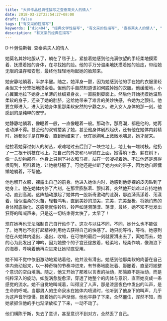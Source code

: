 ```yaml
---
title: "大师作品经典性描写之查泰萊夫人的情人"
date: 2018-03-22T22:54:27+08:00
draft: false
tags: ["有文采的性描写"]
keywords: ["dig404", "经典文学性描写", "有文采的性描写", "查泰莱夫人的情人", "经典性描写", "裸奔"]
description: "有文采的经典性描写"
---
```

D·H·勞倫斯著. 查泰萊夫人的情人

<font class="f5 dib tracked">

她莫名其妙地服从了，躺在了毯子上。紧接着她感到他充满欲望的手轻柔地摸索着、抚摸着她的身体，在寻找她的脸。他的手万分温柔地抚摸着她的脸庞，带给她无限的温存和安慰，最终他轻轻地吻起她的脸颊来。　　

<!--more-->
她安静地躺着，半梦半醒。随之，她浑身一颤，因为她感到他的手在她的衣服里轻柔但又十分笨拙地摸索着。但他的手自然知道该如何脱掉她的衣服。他缓缓地，小心翼翼地拉下她身上单薄的丝绸紧身衣，一直脱到脚面上。然后他开始抚摸她温热柔软的身子，还亲了她的肚脐，这给她带来了难言的美妙快感，令她为之颤抖。他要立即进入，进入到她身体里那柔软安然的宁静之乡。进入女人身体的那一刻，他感到的是纯粹的安宁。　

她静静地躺着，像睡着一般，一直像睡着一般。那动作，那高潮，都是他的，她再也动弹不得。甚至他的双臂搂紧了她，甚至他身体剧烈起伏，还有他在她体内射精时，她都似乎是在睡着，直到他结束了，伏在她胸乳上微微地喘息，她才醒来。

他拉着她穿过刺人的树丛，艰难地过去后到了一块空地上，地上有一堆树枝。他扔了一二根干树枝在地上，把自己的外衣和马甲铺在上面，她得躺下去，躺在树下，像一头动物那样。他身上只剩下衬衣和马裤，站在一旁凝视着她。不过他还是想得很周到，照料着她，让她躺舒服了。可他还是扯断了她内衣的带子，因为她自顾慵懒地躺着，不帮他。

他也解开衣服，裸露出自己的前身。他进入她体内时，她感到他赤裸的皮肉贴到了她身上。他在她体内停了片刻，在那里膨胀着、颤抖着。突然他开始难以自持地抽动，直到高潮。这阵抽动激起了她体内一股新奇激动的涟漪，那涟漪荡漾着、荡漾着，恰似温柔的火苗，轻若鸿毛，直到美妙的顶尖，完美，完美至极，将她灼热的身体彻底融化。这感觉就像铃铛，铃声如涟漪荡漾、荡漾，最终，她不知不觉发出狂野的叫喊声来。只是这一切结束得太快了，太早了！　　

现在她再也无法强制自己自行动作了。这次与以往不同，不同，她什么也不能做了。她再也不能打起精神利用他去获得自己的快感了。她只能等待，等待。她感到他在从她体内退出，退出，收缩，在可怕的最后一刻就要滑出去了，离她而去，她的心为此发出了呻吟，因为她整个的子宫还绽放着，轻柔地，轻柔作响，像海浪下的海葵，呼唤着他再次进来让她彻底受用。　　

她不知不觉中依旧激动地紧贴着他，他并没有滑出。她感到他那柔软的肉蕾在自己体内耸动起来，以一种奇特的节奏冲进来，有节奏地膨胀着、膨胀着，直至将她整个意识的空白填满。随之，他又开始了那难以言表的抽动，那简直不是抽动，而是纯粹深入的旋动，如旋涡愈旋愈深，穿透了她整个的肉体与意识，直至她变成一条感觉的流水。她不自觉地叫喊着，叫得没了人声，那是漆黑夜色中发出的叫声，是生命的呼喊。当那男人的生命泉水在她体内喷涌时，他听到了他身下的叫声，几乎为这声音所惊慑。随着她的叫声渐弱，他也平静了下来，全然僵住，浑然不知，而她紧抓住他的手也渐渐放松了下来，一动不动了。

他们横陈于斯，失去了意识，甚至意识不到对方，全然丢了自己。
</font>
